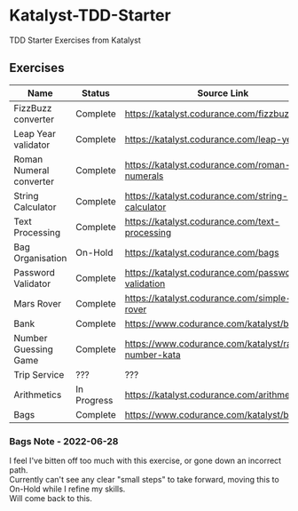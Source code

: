 # Katalyst-TDD-Starter
TDD Starter Exercises from Katalyst


## Exercises

Name | Status | Source Link
---- | ------ | ----------- 
FizzBuzz converter | Complete | https://katalyst.codurance.com/fizzbuzz
Leap Year validator | Complete | https://katalyst.codurance.com/leap-year
Roman Numeral converter | Complete | https://katalyst.codurance.com/roman-numerals
String Calculator | Complete | https://katalyst.codurance.com/string-calculator
Text Processing | Complete | https://katalyst.codurance.com/text-processing
Bag Organisation | On-Hold | https://katalyst.codurance.com/bags
Password Validator | Complete | https://katalyst.codurance.com/password-validation
Mars Rover | Complete | https://katalyst.codurance.com/simple-mars-rover
Bank | Complete | https://www.codurance.com/katalyst/bank
Number Guessing Game | Complete | https://www.codurance.com/katalyst/random-number-kata
Trip Service | ??? | ???
Arithmetics | In Progress | https://katalyst.codurance.com/arithmetics
Bags | Complete | https://www.codurance.com/katalyst/bags

### Bags Note - 2022-06-28
I feel I've bitten off too much with this exercise, or gone down an incorrect path.  
Currently can't see any clear "small steps" to take forward, moving this to On-Hold while I refine my skills.   
Will come back to this.